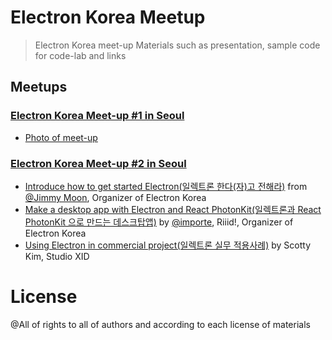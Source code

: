 # Electron Korea Meetup

> Electron Korea meet-up Materials such as presentation, sample code for code-lab and links

## Meetups

### [Electron Korea Meet-up #1 in Seoul](http://www.meetup.com/electron-kr/events/226252583/)

- [Photo of meet-up](http://www.meetup.com/electron-kr/photos/26513459/443589555/)

### [Electron Korea Meet-up #2 in Seoul](http://www.meetup.com/electron-kr/events/226416682/)

- [Introduce how to get started Electron(일렉트론 한다(자)고 전해라)](http://electron-kr.github.io/meetup/meetup-2016-01-27/introduce-how-to-get-started-with-electron) from [@Jimmy Moon](https://github.com/ragingwind), Organizer of Electron Korea
- [Make a desktop app with Electron and React PhotonKit(일렉트론과 React PhotonKit 으로 만드는 데스크탑앱)](http://www.slideshare.net/importre/munchkin-57537937/1) by [@importe](http://import.re/), Riiid!, Organizer of Electron Korea
- [Using Electron in commercial project(일렉트론 실무 적용사례)](https://www.slideshare.net/secret/pwXPLbKTLxaIza) by Scotty Kim, Studio XID

# License

@All of rights to all of authors and according to each license of materials

